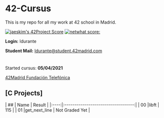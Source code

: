 # 42-Cursus

This is my repo for all my work at 42 school in Madrid.

[![jaeskim's 42Project Score](https://badge42.herokuapp.com/api/project/ldurante/Libft)](https://github.com/JaeSeoKim/badge42)
[![netwhat score: ](https://badge42.herokuapp.com/api/project/ldurante/get_next_line)](https://github.com/JaeSeoKim/badge42)

**Login:** ldurante

**Student Mail:** ldurante@student.42madrid.com 
#
Started cursus: **05/04/2021**

[42Madrid Fundación Telefónica](https://www.42madrid.com/)


## [C Projects]

|  ##  |			Name				| Result |
|:----:|:-----------------------------------:|
|  00  |libft							| 115 |
|  01  |get_next_line			| Not Graded Yet |
